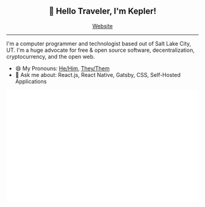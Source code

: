 <h2 align="center">👋 Hello Traveler, I'm Kepler!</h2>
<p align="center">
  <a href="https://keplersj.com">Website</a>
</p>

---

I'm a computer programmer and technologist based out of Salt Lake City, UT. I'm a huge advocate for free & open source software, decentralization, cryptocurrency, and the open web.

- 😄 My Pronouns: [He/Him](https://pronoun.is/he), [They/Them](https://pronoun.is/they)
- 💬 Ask me about: React.js, React Native, Gatsby, CSS, Self-Hosted Applications

[![Kepler's GitHub stats](https://github.com/keplersj/github-stats/blob/master/generated/overview.svg)](https://github.com/jstrieb/github-stats)
